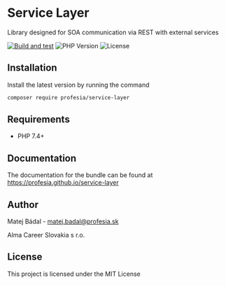 # Service Layer
 
Library designed for SOA communication via REST with external services

[![Build and test](https://github.com/profesia/service-layer/actions/workflows/test-runner.yml/badge.svg?branch=master)](https://github.com/profesia/psr15-symfony-bundle/actions/workflows/test-runner.yml)
![PHP Version](https://img.shields.io/packagist/php-v/profesia/service-layer)
![License](https://img.shields.io/github/license/profesia/service-layer)

## Installation
Install the latest version by running the command
```bash
composer require profesia/service-layer
```
## Requirements
- PHP 7.4+

## Documentation
The documentation for the bundle can be found at https://profesia.github.io/service-layer

## Author
Matej Bádal - matej.badal@profesia.sk

Alma Career Slovakia s r.o.
## License
This project is licensed under the MIT License
